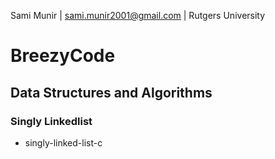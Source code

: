 Sami Munir | sami.munir2001@gmail.com | Rutgers University
# BreezyCode
## Data Structures and Algorithms
### Singly Linkedlist
* singly-linked-list-c